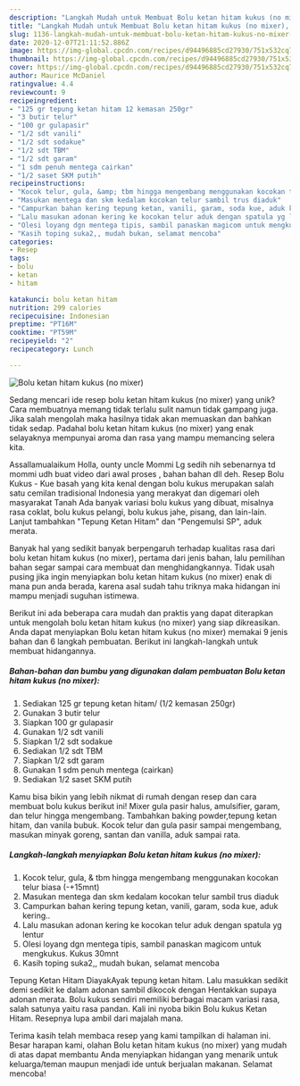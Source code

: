 ```yaml
---
description: "Langkah Mudah untuk Membuat Bolu ketan hitam kukus (no mixer), Lezat Sekali"
title: "Langkah Mudah untuk Membuat Bolu ketan hitam kukus (no mixer), Lezat Sekali"
slug: 1136-langkah-mudah-untuk-membuat-bolu-ketan-hitam-kukus-no-mixer-lezat-sekali
date: 2020-12-07T21:11:52.886Z
image: https://img-global.cpcdn.com/recipes/d94496885cd27930/751x532cq70/bolu-ketan-hitam-kukus-no-mixer-foto-resep-utama.jpg
thumbnail: https://img-global.cpcdn.com/recipes/d94496885cd27930/751x532cq70/bolu-ketan-hitam-kukus-no-mixer-foto-resep-utama.jpg
cover: https://img-global.cpcdn.com/recipes/d94496885cd27930/751x532cq70/bolu-ketan-hitam-kukus-no-mixer-foto-resep-utama.jpg
author: Maurice McDaniel
ratingvalue: 4.4
reviewcount: 9
recipeingredient:
- "125 gr tepung ketan hitam 12 kemasan 250gr"
- "3 butir telur"
- "100 gr gulapasir"
- "1/2 sdt vanili"
- "1/2 sdt sodakue"
- "1/2 sdt TBM"
- "1/2 sdt garam"
- "1 sdm penuh mentega cairkan"
- "1/2 saset SKM putih"
recipeinstructions:
- "Kocok telur, gula, &amp; tbm hingga mengembang menggunakan kocokan telur biasa (-+15mnt)"
- "Masukan mentega dan skm kedalam kocokan telur sambil trus diaduk"
- "Campurkan bahan kering tepung ketan, vanili, garam, soda kue, aduk kering.."
- "Lalu masukan adonan kering ke kocokan telur aduk dengan spatula yg lentur"
- "Olesi loyang dgn mentega tipis, sambil panaskan magicom untuk mengkukus. Kukus 30mnt"
- "Kasih toping suka2,, mudah bukan, selamat mencoba"
categories:
- Resep
tags:
- bolu
- ketan
- hitam

katakunci: bolu ketan hitam 
nutrition: 299 calories
recipecuisine: Indonesian
preptime: "PT16M"
cooktime: "PT59M"
recipeyield: "2"
recipecategory: Lunch

---
```



![Bolu ketan hitam kukus (no mixer)](https://img-global.cpcdn.com/recipes/d94496885cd27930/751x532cq70/bolu-ketan-hitam-kukus-no-mixer-foto-resep-utama.jpg)

Sedang mencari ide resep bolu ketan hitam kukus (no mixer) yang unik? Cara membuatnya memang tidak terlalu sulit namun tidak gampang juga. Jika salah mengolah maka hasilnya tidak akan memuaskan dan bahkan tidak sedap. Padahal bolu ketan hitam kukus (no mixer) yang enak selayaknya mempunyai aroma dan rasa yang mampu memancing selera kita.

Assallamualaikum Holla, ounty uncle Mommi Lg sedih nih sebenarnya td mommi udh buat video dari awal proses , bahan bahan dll deh. Resep Bolu Kukus - Kue basah yang kita kenal dengan bolu kukus merupakan salah satu cemilan tradisional Indonesia yang merakyat dan digemari oleh masyarakat Tanah Ada banyak variasi bolu kukus yang dibuat, misalnya rasa coklat, bolu kukus pelangi, bolu kukus jahe, pisang, dan lain-lain. Lanjut tambahkan &#34;Tepung Ketan Hitam&#34; dan &#34;Pengemulsi SP&#34;, aduk merata.

Banyak hal yang sedikit banyak berpengaruh terhadap kualitas rasa dari bolu ketan hitam kukus (no mixer), pertama dari jenis bahan, lalu pemilihan bahan segar sampai cara membuat dan menghidangkannya. Tidak usah pusing jika ingin menyiapkan bolu ketan hitam kukus (no mixer) enak di mana pun anda berada, karena asal sudah tahu triknya maka hidangan ini mampu menjadi suguhan istimewa.


Berikut ini ada beberapa cara mudah dan praktis yang dapat diterapkan untuk mengolah bolu ketan hitam kukus (no mixer) yang siap dikreasikan. Anda dapat menyiapkan Bolu ketan hitam kukus (no mixer) memakai 9 jenis bahan dan 6 langkah pembuatan. Berikut ini langkah-langkah untuk membuat hidangannya.

<!--inarticleads1-->

##### Bahan-bahan dan bumbu yang digunakan dalam pembuatan Bolu ketan hitam kukus (no mixer):

1. Sediakan 125 gr tepung ketan hitam/ (1/2 kemasan 250gr)
1. Gunakan 3 butir telur
1. Siapkan 100 gr gulapasir
1. Gunakan 1/2 sdt vanili
1. Siapkan 1/2 sdt sodakue
1. Sediakan 1/2 sdt TBM
1. Siapkan 1/2 sdt garam
1. Gunakan 1 sdm penuh mentega (cairkan)
1. Sediakan 1/2 saset SKM putih


Kamu bisa bikin yang lebih nikmat di rumah dengan resep dan cara membuat bolu kukus berikut ini! Mixer gula pasir halus, amulsifier, garam, dan telur hingga mengembang. Tambahkan baking powder,tepung ketan hitam, dan vanila bubuk. Kocok telur dan gula pasir sampai mengembang, masukan minyak goreng, santan dan vanilla, aduk sampai rata. 

<!--inarticleads2-->

##### Langkah-langkah menyiapkan Bolu ketan hitam kukus (no mixer):

1. Kocok telur, gula, &amp; tbm hingga mengembang menggunakan kocokan telur biasa (-+15mnt)
1. Masukan mentega dan skm kedalam kocokan telur sambil trus diaduk
1. Campurkan bahan kering tepung ketan, vanili, garam, soda kue, aduk kering..
1. Lalu masukan adonan kering ke kocokan telur aduk dengan spatula yg lentur
1. Olesi loyang dgn mentega tipis, sambil panaskan magicom untuk mengkukus. Kukus 30mnt
1. Kasih toping suka2,, mudah bukan, selamat mencoba


Tepung Ketan Hitam DiayakAyak tepung ketan hitam. Lalu masukkan sedikit demi sedikit ke dalam adonan sambil dikocok dengan Hentakkan supaya adonan merata. Bolu kukus sendiri memiliki berbagai macam variasi rasa, salah satunya yaitu rasa pandan. Kali ini nyoba bikin Bolu kukus Ketan Hitam. Resepnya lupa ambil dari majalah mana. 

Terima kasih telah membaca resep yang kami tampilkan di halaman ini. Besar harapan kami, olahan Bolu ketan hitam kukus (no mixer) yang mudah di atas dapat membantu Anda menyiapkan hidangan yang menarik untuk keluarga/teman maupun menjadi ide untuk berjualan makanan. Selamat mencoba!
